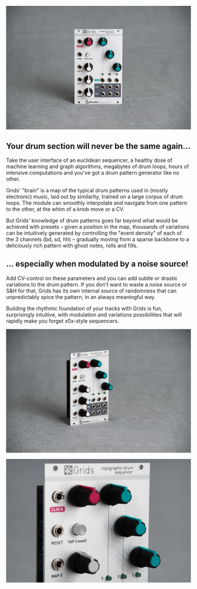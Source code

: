 ![](images/gallery/grids1.jpg)

## Your drum section will never be the same again...

Take the user interface of an euclidean sequencer, a healthy dose of machine learning and graph algorithms, megabytes of drum loops, hours of intensive computations and you've got a drum pattern generator like no other.

Grids' "brain" is a map of the typical drum patterns used in (mostly electronic) music, laid out by similarity, trained on a large corpus of drum loops. The module can smoothly interpolate and navigate from one pattern to the other, at the whim of a knob move or a CV.

But Grids' knowledge of drum patterns goes far beyond what would be achieved with presets – given a position in the map, thousands of variations can be intuitively generated by controlling the "event density" of each of the 3 channels (bd, sd, hh) – gradually moving from a sparse backbone to a deliciously rich pattern with ghost notes, rolls and fills.

## ... especially when modulated by a noise source!

Add CV-control on these parameters and you can add subtle or drastic variations to the drum pattern. If you don't want to waste a noise source or S&H for that, Grids has its own internal source of randomness that can unpredictably spice the pattern, in an always meaningful way.

Building the rhythmic foundation of your tracks with Grids is fun, surprisingly intuitive, with modulation and variations possibilities that will rapidly make you forget x0x-style sequencers.

![](images/gallery/grids2.jpg)

![](images/gallery/grids3.jpg)
